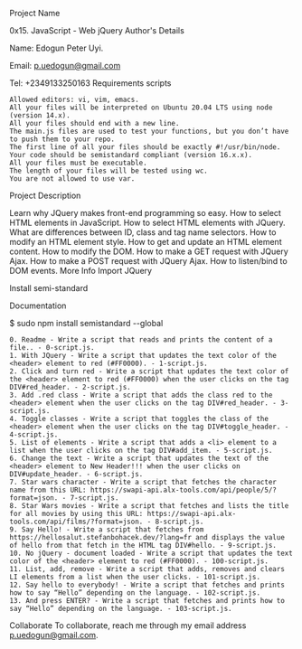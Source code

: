 Project Name

0x15. JavaScript - Web jQuery
Author's Details

Name: Edogun Peter Uyi.

Email: p.uedogun@gmail.com

Tel: +2349133250163
Requirements
scripts

    Allowed editors: vi, vim, emacs.
    All your files will be interpreted on Ubuntu 20.04 LTS using node (version 14.x).
    All your files should end with a new line.
    The main.js files are used to test your functions, but you don’t have to push them to your repo.
    The first line of all your files should be exactly #!/usr/bin/node.
    Your code should be semistandard compliant (version 16.x.x).
    All your files must be executable.
    The length of your files will be tested using wc.
    You are not allowed to use var.

Project Description

Learn why JQuery makes front-end programming so easy. How to select HTML elements in JavaScript. How to select HTML elements with JQuery. What are differences between ID, class and tag name selectors. How to modify an HTML element style. How to get and update an HTML element content. How to modify the DOM. How to make a GET request with JQuery Ajax. How to make a POST request with JQuery Ajax. How to listen/bind to DOM events.
More Info
Import JQuery

<head>
    <script src="https://code.jquery.com/jquery-3.2.1.min.js"></script>
</head>

Install semi-standard

Documentation

$ sudo npm install semistandard --global

    0. Readme - Write a script that reads and prints the content of a file.. - 0-script.js.
    1. With JQuery - Write a script that updates the text color of the <header> element to red (#FF0000). - 1-script.js.
    2. Click and turn red - Write a script that updates the text color of the <header> element to red (#FF0000) when the user clicks on the tag DIV#red_header. - 2-script.js.
    3. Add .red class - Write a script that adds the class red to the <header> element when the user clicks on the tag DIV#red_header. - 3-script.js.
    4. Toggle classes - Write a script that toggles the class of the <header> element when the user clicks on the tag DIV#toggle_header. - 4-script.js.
    5. List of elements - Write a script that adds a <li> element to a list when the user clicks on the tag DIV#add_item. - 5-script.js.
    6. Change the text - Write a script that updates the text of the <header> element to New Header!!! when the user clicks on DIV#update_header. - 6-script.js.
    7. Star wars character - Write a script that fetches the character name from this URL: https://swapi-api.alx-tools.com/api/people/5/?format=json. - 7-script.js.
    8. Star Wars movies - Write a script that fetches and lists the title for all movies by using this URL: https://swapi-api.alx-tools.com/api/films/?format=json. - 8-script.js.
    9. Say Hello! - Write a script that fetches from https://hellosalut.stefanbohacek.dev/?lang=fr and displays the value of hello from that fetch in the HTML tag DIV#hello. - 9-script.js.
    10. No jQuery - document loaded - Write a script that updates the text color of the <header> element to red (#FF0000). - 100-script.js.
    11. List, add, remove - Write a script that adds, removes and clears LI elements from a list when the user clicks. - 101-script.js.
    12. Say hello to everybody! - Write a script that fetches and prints how to say “Hello” depending on the language. - 102-script.js.
    13. And press ENTER? - Write a script that fetches and prints how to say “Hello” depending on the language. - 103-script.js.

Collaborate
To collaborate, reach me through my email address p.uedogun@gmail.com.
